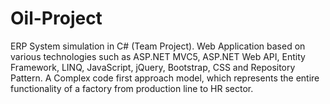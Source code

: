 # Oil-Project

ERP System simulation in C# (Team Project). Web Application based on various technologies such as ASP.NET MVC5, ASP.NET Web API, Entity Framework, LINQ, JavaScript, jQuery, Bootstrap, CSS and Repository Pattern. A Complex code first approach model, which represents the entire functionality of a factory from production line to HR sector.
